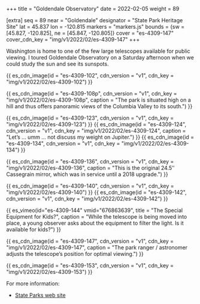 +++
title = "Goldendale Observatory"
date = 2022-02-05
weight = 89

[extra]
seq = 89
near = "Goldendale"
designator = "State Park Heritage Site"
lat = 45.837
lon = -120.815
markers = "markers.js"
bounds = {sw = [45.827, -120.825], ne = [45.847, -120.805]}
cover = "es-4309-147"
cover_cdn_key = "img/v1/2022/02/es-4309-147"
+++

Washington is home to one of the few large telescopes available for public viewing. I toured Goldendale Observatory on a Saturday afternoon when we could study the sun and see its sunspots.

<!-- more -->

{{ es_cdn_image(id = "es-4309-102", cdn_version = "v1", cdn_key = "img/v1/2022/02/es-4309-102") }}

{{ es_cdn_image(id = "es-4309-108p", cdn_version = "v1", cdn_key = "img/v1/2022/02/es-4309-108p", caption = "The park is situated high on a hill and thus offers panoramic views of the Columbia Valley to its south.") }}

{{ es_cdn_image(id = "es-4309-123", cdn_version = "v1", cdn_key = "img/v1/2022/02/es-4309-123") }}
{{ es_cdn_image(id = "es-4309-124", cdn_version = "v1", cdn_key = "img/v1/2022/02/es-4309-124", caption = "Let’s … umm … not discuss my weight on Jupiter.") }}
{{ es_cdn_image(id = "es-4309-134", cdn_version = "v1", cdn_key = "img/v1/2022/02/es-4309-134") }}

{{ es_cdn_image(id = "es-4309-136", cdn_version = "v1", cdn_key = "img/v1/2022/02/es-4309-136", caption = "This is the original 24.5ʺ Cassegrain mirror, which was in service until a 2018 upgrade.") }}

{{ es_cdn_image(id = "es-4309-140", cdn_version = "v1", cdn_key = "img/v1/2022/02/es-4309-140") }}
{{ es_cdn_image(id = "es-4309-142", cdn_version = "v1", cdn_key = "img/v1/2022/02/es-4309-142") }}

{{ es_vimeo(id="es-4309-144" vmid="676863639", title = "The Special Equipment for Kids?", caption = "While the telescope is being moved into place, a young observer asks about the equipment to filter the light. Is it available for kids?") }}

{{ es_cdn_image(id = "es-4309-147", cdn_version = "v1", cdn_key = "img/v1/2022/02/es-4309-147", caption = "The park ranger / astronomer adjusts the telescope’s position for optimal viewing.") }}

{{ es_cdn_image(id = "es-4309-153", cdn_version = "v1", cdn_key = "img/v1/2022/02/es-4309-153") }}

For more information:

* [State Parks web site](https://www.parks.wa.gov/512/Goldendale-Observatory)
